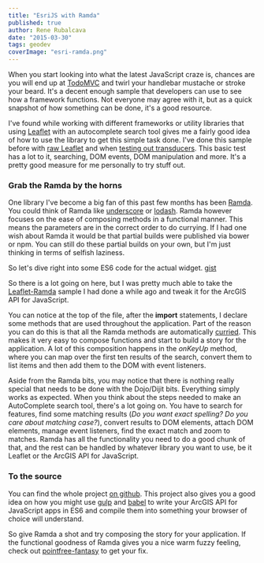 ```yaml
---
title: "EsriJS with Ramda"
published: true
author: Rene Rubalcava
date: "2015-03-30"
tags: geodev
coverImage: "esri-ramda.png"
---
```


When you start looking into what the latest JavaScript craze is, chances are you will end up at [TodoMVC](http://todomvc.com/) and twirl your handlebar mustache or stroke your beard. It's a decent enough sample that developers can use to see how a framework functions. Not everyone may agree with it, but as a quick snapshot of how something can be done, it's a good resource.

I've found while working with different frameworks or utility libraries that using [Leaflet](http://leafletjs.com/) with an autocomplete search tool gives me a fairly good idea of how to use the library to get this simple task done. I've done this sample before with [raw Leaflet](http://odoe.net/blog/custom-leaflet-control/) and when [testing out transducers](http://odoe.net/blog/leaflet-control-transducers-and-es6/). This basic test has a lot to it, searching, DOM events, DOM manipulation and more. It's a pretty good measure for me personally to try stuff out.

### Grab the Ramda by the horns

One library I've become a big fan of this past few months has been [Ramda](http://ramdajs.com/). You could think of Ramda like [underscore](http://underscorejs.org/) or [lodash](https://lodash.com/). Ramda however focuses on the ease of composing methods in a functional manner. This means the parameters are in the correct order to do currying. If I had one wish about Ramda it would be that partial builds were published via bower or npm. You can still do these partial builds on your own, but I'm just thinking in terms of selfish laziness.

So let's dive right into some ES6 code for the actual widget. [gist](https://gist.github.com/odoe/6e5a33645282ade9dd93)

So there is a lot going on here, but I was pretty much able to take the [Leaflet-Ramda](https://github.com/odoe/leaflet-ramda) sample I had done a while ago and tweak it for the ArcGIS API for JavaScript.

You can notice at the top of the file, after the **import** statements, I declare some methods that are used throughout the application. Part of the reason you can do this is that all the Ramda methods are automatically [curried](http://www.crockford.com/javascript/www_svendtofte_com/code/curried_javascript/index.html). This makes it very easy to compose functions and start to build a story for the application. A lot of this composition happens in the _onKeyUp_ method, where you can map over the first ten results of the search, convert them to list items and then add them to the DOM with event listeners.

Aside from the Ramda bits, you may notice that there is nothing really special that needs to be done with the Dojo/Dijit bits. Everything simply works as expected. When you think about the steps needed to make an AutoComplete search tool, there's a lot going on. You have to search for features, find some matching results (_Do you want exact spelling? Do you care about matching case?_), convert results to DOM elements, attach DOM elements, manage event listeners, find the exact match and zoom to matches. Ramda has all the functionality you need to do a good chunk of that, and the rest can be handled by whatever library you want to use, be it Leaflet or the ArcGIS API for JavaScript.

### To the source

You can find the whole project [on github](https://github.com/odoe/esrijs-ramda). This project also gives you a good idea on how you might use [gulp](http://gulpjs.com/) and [babel](https://babeljs.io/) to write your ArcGIS API for JavaScript apps in ES6 and compile them into something your browser of choice will understand.

So give Ramda a shot and try composing the story for your application. If the functional goodness of Ramda gives you a nice warm fuzzy feeling, check out [pointfree-fantasy](https://github.com/DrBoolean/pointfree-fantasy) to get your fix.
